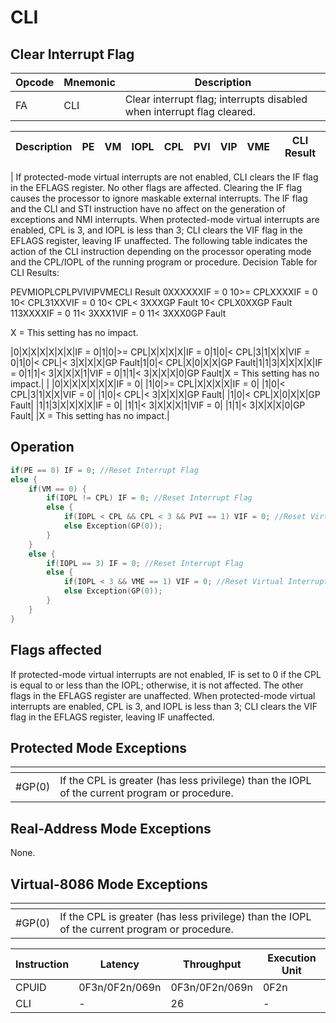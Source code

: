 # CLI 
 
##  Clear Interrupt Flag
 
 
|Opcode|Mnemonic|Description|
|-|-|-|
|FA|CLI|Clear interrupt flag; interrupts disabled when interrupt flag cleared.|
 
|Description|PE|VM|IOPL|CPL|PVI|VIP|VME|CLI Result|
|-|-|-|-|-|-|-|-|-|
|
If protected-mode virtual interrupts are not enabled, CLI clears the IF flag in the EFLAGS register. No other flags are affected. Clearing the IF flag causes the processor to ignore maskable external interrupts. The IF flag and the CLI and STI instruction have no affect on the generation of exceptions and NMI interrupts.
When protected-mode virtual interrupts are enabled, CPL is 3, and IOPL is less than 3; CLI clears the VIF flag in the EFLAGS register, leaving IF unaffected.
The following table indicates the action of the CLI instruction depending on the processor operating mode and the CPL/IOPL of the running program or procedure.
Decision Table for CLI Results:


PEVMIOPLCPLPVIVIPVMECLI Result
0XXXXXXIF = 0
10>= CPLXXXXIF = 0
10< CPL31XXVIF = 0
10< CPL< 3XXXGP Fault
10< CPLX0XXGP Fault
113XXXXIF = 0
11< 3XXX1VIF = 0
11< 3XXX0GP Fault

X = This setting has no impact.



|0|X|X|X|X|X|X|IF = 0|1|0|>= CPL|X|X|X|X|IF = 0|1|0|< CPL|3|1|X|X|VIF = 0|1|0|< CPL|< 3|X|X|X|GP Fault|1|0|< CPL|X|0|X|X|GP Fault|1|1|3|X|X|X|X|IF = 0|1|1|< 3|X|X|X|1|VIF = 0|1|1|< 3|X|X|X|0|GP Fault|X = This setting has no impact.|
|
|0|X|X|X|X|X|X|IF = 0|
|1|0|>= CPL|X|X|X|X|IF = 0|
|1|0|< CPL|3|1|X|X|VIF = 0|
|1|0|< CPL|< 3|X|X|X|GP Fault|
|1|0|< CPL|X|0|X|X|GP Fault|
|1|1|3|X|X|X|X|IF = 0|
|1|1|< 3|X|X|X|1|VIF = 0|
|1|1|< 3|X|X|X|0|GP Fault|
|X = This setting has no impact.|
 
## Operation
 
```c
if(PE == 0) IF = 0; //Reset Interrupt Flag
else {
	if(VM == 0) {
		if(IOPL != CPL) IF = 0; //Reset Interrupt Flag
		else {
			if(IOPL < CPL && CPL < 3 && PVI == 1) VIF = 0; //Reset Virtual Interrupt Flag
			else Exception(GP(0));
		}
	}
	else {
		if(IOPL == 3) IF = 0; //Reset Interrupt Flag
		else {
			if(IOPL < 3 && VME == 1) VIF = 0; //Reset Virtual Interrupt Flag
			else Exception(GP(0));
		}
	}
}

```
 
 
## Flags affected
 
If protected-mode virtual interrupts are not enabled, IF is set to 0 if the CPL is equal to or less than the IOPL; otherwise, it is not affected. The other flags in the EFLAGS register are unaffected.
When protected-mode virtual interrupts are enabled, CPL is 3, and IOPL is less than 3; CLI clears the VIF flag in the EFLAGS register, leaving IF unaffected.

 
 
## Protected Mode Exceptions
 
|[]()||
|-|-|
|#GP(0)|If the CPL is greater (has less privilege) than the IOPL of the current program or procedure.|
 
## Real-Address Mode Exceptions
 
None.
 
## Virtual-8086 Mode Exceptions
 
|[]()||
|-|-|
|#GP(0)|If the CPL is greater (has less privilege) than the IOPL of the current program or procedure.|
 
|Instruction|Latency|Throughput|Execution Unit|
|-|-|-|-|
|CPUID|0F3n/0F2n/069n|0F3n/0F2n/069n|0F2n|
|CLI|-|26|-|
